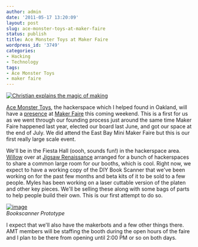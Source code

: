 ```yaml
---
author: admin
date: '2011-05-17 13:20:09'
layout: post
slug: ace-monster-toys-at-maker-faire
status: publish
title: Ace Monster Toys at Maker Faire
wordpress_id: '3749'
categories:
- Hacking
- Technology
tags:
- Ace Monster Toys
- maker faire
---
```


[![Christian explains the magic of
making](http://farm2.static.flickr.com/1374/5112159255_2bec7129e4.jpg)](http://www.flickr.com/photos/albill/5112159255/ "Christian explains the magic of making by albill, on Flickr")

[Ace Monster Toys](http://www.acemonstertoys.org), the hackerspace which
I helped found in Oakland, will have a
[presence](http://makerfaire.com/pub/e/5124) at [Maker
Faire](http://makerfaire.com/) this coming weekend. This is a first for
us as we went through our founding process just around the same time
Maker Faire happened last year, elected our board last June, and got our
space at the end of July. We did attend the East Bay Mini Maker Faire
but this is our first really large scale event.

We'll be in the Fiesta Hall (oooh, sounds fun!) in the hackerspace area.
[Willow](http://blog.bl00cyb.org/) over at [Jigsaw
Renaissance](http://www.jigsawrenaissance.org/) arranged for a bunch of
hackerspaces to share a common large room for our booths, which is cool.
Right now, we expect to have a working copy of the DIY Book Scanner that
we've been working on for the past few months and beta kits of it to be
sold to a few people. Myles has been working on a laser cuttable version
of the platen and other key pieces. We'll be selling these along with
some bags of parts to help people build their own. This is our first
attempt to do so.

[![image](http://farm6.static.flickr.com/5064/5700702915_a77f2352bc.jpg)](http://www.flickr.com/photos/albill/5700702915/ "Untitled by albill, on Flickr")\
*Bookscanner Prototype*

I expect that we'll also have the makerbots and a few other things
there. AMT members will be staffing the booth during the open hours of
the faire and I plan to be there from opening until 2:00 PM or so on
both days.
